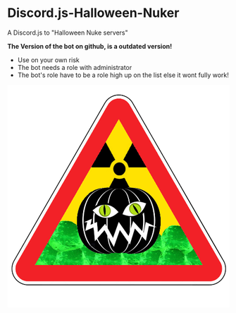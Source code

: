 # Discord.js-Halloween-Nuker
A Discord.js to "Halloween Nuke servers" 

**The Version of the bot on github, is a outdated version!**
- Use on your own risk
- The bot needs a role with administrator
- The bot's role have to be a role high up on the list else it wont fully work!

![alt text](https://github.com/matmaz1382/discord-nuker-bot/blob/main/Halloween.png?raw=true)
